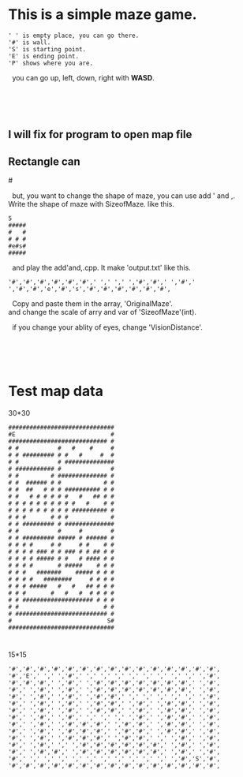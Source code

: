 <h1> This is a simple maze game.</h1> 


	' ' is empty place, you can go there.
	'#' is wall.
	'S' is starting point.
	'E' is ending point.
	'P' shows where you are.

&nbsp;&nbsp;you can go up, left, down, right with <b>WASD</b>.

<br><br><br>

<h2>I will fix for program to open map file</h2>
<h2>Rectangle can</h2>
#

&nbsp;&nbsp;but, you want to change the shape of maze, you can use add ' and ,.<br>
Write the shape of maze with SizeofMaze. like this.<br>

	5
	#####
	#   #
	# # #
	#e#s#
	#####
	
&nbsp;&nbsp;and play the add'and,.cpp.
It make 'output.txt' like this.

	'#','#','#','#','#','#',' ',' ',' ','#','#',' ','#',' ','#','#','e','#','s','#','#','#','#','#','#',

&nbsp;&nbsp;Copy and paste them in the array, 'OriginalMaze'.<br>
and change the scale of arry and var of 'SizeofMaze'(int).<br>

&nbsp;&nbsp;if you change your ablity of eyes, change 'VisionDistance'.

<br><br><br>

#
<h1>Test map data</h1>

30*30

	##############################
	#E                           #
	############################ #
	# #           #   #    #     #
	# # ######### # #   #     #  #
	# #           # ##############
	# ########### #              #
	# #         # ############## #
	# #  ###### # #            # #
	# #  ##   # # # ########## # #
	# #   # # # # # #   #   ## # #
	# # # # # # # # # #   #    # #
	# # # # # # # # # ########## #
	# # #       # # #            #
	# # ######### # ##############
	# #           #     #        #
	# # ######### ##### # ###### #
	# # # #     # #     # #    # #
	# # # # ### # # ### # # ## # #
	# # # # ##### # #   # #### # #
	# # # #       # #####    # # #
	# # #   #######    ##### # # #
	# # # #   ########     # # # #
	# # # #####   #   #   ## # # #
	# # #       #   #   #  # # # #
	# # #################### # # #
	# #                        # #
	# ########################## #
	#                           S#
	##############################

#

15*15

	'#','#','#','#','#','#','#','#','#','#','#','#','#','#','#',
	'#','E',' ',' ','#',' ',' ',' ',' ',' ',' ',' ',' ',' ','#',
	'#','#','#',' ','#',' ','#','#','#','#','#','#','#',' ','#',
	'#',' ','#',' ','#',' ','#','#','#','#','#','#','#',' ','#',
	'#',' ','#',' ','#',' ','#','#',' ',' ',' ',' ',' ',' ','#',
	'#',' ','#',' ','#',' ','#','#',' ','#',' ','#','#',' ','#',
	'#',' ','#',' ','#',' ','#','#',' ','#',' ','#','#',' ','#',
	'#',' ','#',' ','#',' ',' ',' ',' ','#',' ','#','#',' ','#',
	'#',' ','#',' ','#','#','#',' ','#','#',' ','#','#',' ','#',
	'#',' ','#',' ','#','#','#',' ','#','#',' ','#','#',' ','#',
	'#',' ','#',' ','#','#','#',' ','#','#',' ',' ','#',' ','#',
	'#',' ','#',' ',' ','#','#','#','#','#','#',' ','#',' ','#',
	'#',' ','#','#',' ','#','#','#','#','#','#',' ','#',' ','#',
	'#',' ',' ',' ',' ',' ',' ',' ',' ',' ',' ',' ','#','S','#',
	'#','#','#','#','#','#','#','#','#','#','#','#','#','#','#',

#
